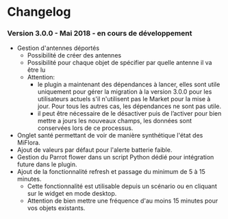 # Changelog

### Version 3.0.0 - Mai 2018 - en cours de développement
* Gestion d'antennes déportés
   - Possibilité de créer des antennes
   - Possibilité pour chaque objet de spécifier par quelle antenne il va être lu
   -  Attention:
        - le plugin a maintenant des dépendances à lancer, elles sont utile uniquement pour gérer la migration à la version 3.0.0 pour les utilisateurs actuels s'il n'utilisent pas le Market pour la mise à jour. Pour tous les autres cas, les dépendances ne sont pas utile.
        - il peut être nécessaire de le désactiver puis de l’activer pour bien mettre a jours les nouveaux champs, les données sont conservées lors de ce processus.
* Onglet santé permettant de voir de manière synthétique l'état des MiFlora.
* Ajout de valeurs par défaut pour l'alerte batterie faible.
* Gestion du Parrot flower dans un script Python dédié pour intégration future dans le plugin.
* Ajout de la fonctionnalité refresh et passage du minimum de 5 à 15 minutes.
    - Cette fonctionnalité est utilisable depuis un scénario ou en cliquant sur le widget en mode desktop.
    - Attention de bien mettre une fréquence d'au moins 15 minutes pour vos objets existants.
